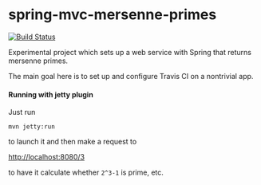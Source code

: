spring-mvc-mersenne-primes
==========================

[![Build Status](https://travis-ci.org/ericdahl/spring-mvc-mersenne-primes.png?branch=master)](https://travis-ci.org/ericdahl/spring-mvc-mersenne-primes)

Experimental project which sets up a web service with Spring that returns mersenne primes.

The main goal here is to set up and configure Travis CI on a nontrivial app.

#### Running with jetty plugin

Just run
```
mvn jetty:run
```
to launch it
and then make a request to 

[http://localhost:8080/3](http://localhost:8080/3)

to have it calculate whether ```2^3-1``` is prime, etc.
